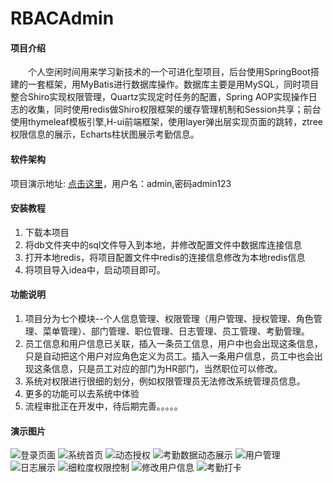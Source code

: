 # RBACAdmin

#### 项目介绍
&emsp;&emsp;个人空闲时间用来学习新技术的一个可进化型项目，后台使用SpringBoot搭建的一套框架，用MyBatis进行数据库操作。数据库主要是用MySQL，同时项目整合Shiro实现权限管理，Quartz实现定时任务的配置，Spring AOP实现操作日志的收集，同时使用redis做Shiro权限框架的缓存管理机制和Session共享；前台使用thymeleaf模板引擎,H-ui前端框架，使用layer弹出层实现页面的跳转，ztree权限信息的展示，Echarts柱状图展示考勤信息。

#### 软件架构
项目演示地址: [点击这里](http://47.96.112.160:9000)，用户名：admin,密码admin123


#### 安装教程

1. 下载本项目
2. 将db文件夹中的sql文件导入到本地，并修改配置文件中数据库连接信息
3. 打开本地redis，将项目配置文件中redis的连接信息修改为本地redis信息
4. 将项目导入idea中，启动项目即可。

#### 功能说明
1. 项目分为七个模块--个人信息管理、权限管理（用户管理、授权管理、角色管理、菜单管理）、部门管理、职位管理、日志管理、员工管理、考勤管理。
2. 员工信息和用户信息已关联，插入一条员工信息，用户中也会出现这条信息，只是自动把这个用户对应角色定义为员工。插入一条用户信息，员工中也会出现这条信息，只是员工对应的部门为HR部门，当然职位可以修改。
3. 系统对权限进行很细的划分，例如权限管理员无法修改系统管理员信息。
4. 更多的功能可以去系统中体验
5. 流程审批正在开发中，待后期完善。。。。。

#### 演示图片
![登录页面](https://hrm-github.oss-cn-hangzhou.aliyuncs.com/2019-02-26_230435.png)
![系统首页](https://hrm-github.oss-cn-hangzhou.aliyuncs.com/2019-02-26_231137.png)
![动态授权](https://hrm-github.oss-cn-hangzhou.aliyuncs.com/2019-02-26_231205.png)
![考勤数据动态展示](https://hrm-github.oss-cn-hangzhou.aliyuncs.com/2019-02-26_232415.png)
![用户管理](https://hrm-github.oss-cn-hangzhou.aliyuncs.com/2019-02-26_232435.png)
![日志展示](https://hrm-github.oss-cn-hangzhou.aliyuncs.com/2019-02-26_232515.png)
![细粒度权限控制](https://hrm-github.oss-cn-hangzhou.aliyuncs.com/2019-02-26_232534.png)
![修改用户信息](https://hrm-github.oss-cn-hangzhou.aliyuncs.com/2019-02-26_232609.png)
![考勤打卡](https://hrm-github.oss-cn-hangzhou.aliyuncs.com/2019-02-26_232624.png)
